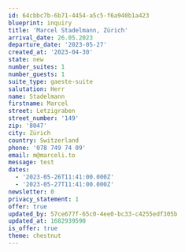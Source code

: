 ```yaml
---
id: 64cbbc7b-6b71-4454-a5c5-f6a940b1a423
blueprint: inquiry
title: 'Marcel Stadelmann, Zürich'
arrival_date: 26.05.2023
departure_date: '2023-05-27'
created_at: '2023-04-30'
state: new
number_suites: 1
number_guests: 1
suite_type: gaeste-suite
salutation: Herr
name: Stadelmann
firstname: Marcel
street: Letzigraben
street_number: '149'
zip: '8047'
city: Zürich
country: Switzerland
phone: '078 749 74 09'
email: m@marceli.to
message: test
dates:
  - '2023-05-26T11:41:00.000Z'
  - '2023-05-27T11:41:00.000Z'
newsletter: 0
privacy_statement: 1
offer: true
updated_by: 57ce677f-65c0-4ee0-bc33-c4255edf305b
updated_at: 1682939590
is_offer: true
theme: chestnut
---
```

